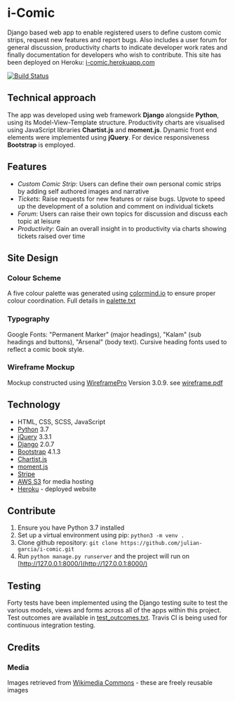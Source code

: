 # i-Comic
Django based web app to enable registered users to define custom comic strips, request new features and report bugs. Also includes a user forum for general discussion, productivity charts to indicate developer work rates and finally  documentation for developers who wish to contribute. This site has been deployed on Heroku: [i-comic.herokuapp.com](https://i-comic.herokuapp.com)

[![Build Status](https://travis-ci.org/julian-garcia/i-comic.svg?branch=master)](https://travis-ci.org/julian-garcia/i-comic)

## Technical approach
The app was developed using web framework **Django** alongside **Python**, using its Model-View-Template structure. Productivity charts are visualised using JavaScript libraries **Chartist.js** and **moment.js**. Dynamic front end elements were implemented using **jQuery**. For device responsiveness **Bootstrap** is employed.

## Features
- _Custom Comic Strip_: Users can define their own personal comic strips by adding self authored images and narrative
- _Tickets_: Raise requests for new features or raise bugs. Upvote to speed up the development of a solution and comment on individual tickets
- _Forum_: Users can raise their own topics for discussion and discuss each topic at leisure
- _Productivity_: Gain an overall insight in to productivity via charts showing tickets raised over time

## Site Design

### Colour Scheme
A five colour palette was generated using [colormind.io](colormind.io) to ensure proper colour coordination. Full details in [palette.txt](palette.txt)

### Typography
Google Fonts: "Permanent Marker" (major headings), "Kalam" (sub headings and buttons), "Arsenal" (body text).
Cursive heading fonts used to reflect a comic book style.

### Wireframe Mockup
Mockup constructed using [WireframePro](https://mockflow.com/apps/wireframepro/) Version 3.0.9. see [wireframe.pdf](wireframe.pdf)

## Technology
- HTML, CSS, SCSS, JavaScript
- [Python](https://www.python.org) 3.7
- [jQuery](http://jquery.com) 3.3.1
- [Django](https://www.djangoproject.com) 2.0.7
- [Bootstrap](http://getbootstrap.com) 4.1.3
- [Chartist.js](https://gionkunz.github.io/chartist-js/)
- [moment.js](https://momentjs.com)
- [Stripe](https://js.stripe.com/v2/)
- [AWS S3](https://aws.amazon.com/s3/) for media hosting
- [Heroku](https://www.heroku.com) - deployed website

## Contribute
1. Ensure you have Python 3.7 installed
2. Set up a virtual environment using pip: `python3 -m venv .`
3. Clone github repository: `git clone https://github.com/julian-garcia/i-comic.git`
4. Run `python manage.py runserver` and the project will run on [http://127.0.0.1:8000/](http://127.0.0.1:8000/)

## Testing
Forty tests have been implemented using the Django testing suite to test the various models, views and forms across all of the apps within this project. Test outcomes are available in [test_outcomes.txt](test_outcomes.txt). Travis CI is being used for continuous integration testing.

## Credits
### Media
Images retrieved from [Wikimedia Commons](https://commons.wikimedia.org/wiki/Main_Page) - these are freely reusable images
